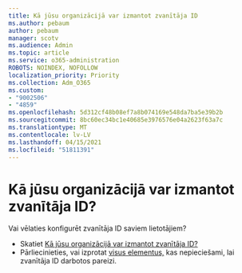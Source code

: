 ```yaml
---
title: Kā jūsu organizācijā var izmantot zvanītāja ID
ms.author: pebaum
author: pebaum
manager: scotv
ms.audience: Admin
ms.topic: article
ms.service: o365-administration
ROBOTS: NOINDEX, NOFOLLOW
localization_priority: Priority
ms.collection: Adm_O365
ms.custom:
- "9002506"
- "4859"
ms.openlocfilehash: 5d312cf48b08ef7a8b074169e548da7ba5e39b2b
ms.sourcegitcommit: 8bc60ec34bc1e40685e3976576e04a2623f63a7c
ms.translationtype: MT
ms.contentlocale: lv-LV
ms.lasthandoff: 04/15/2021
ms.locfileid: "51811391"
---
```

# <a name="how-can-caller-id-be-used-in-your-organization"></a>Kā jūsu organizācijā var izmantot zvanītāja ID?

Vai vēlaties konfigurēt zvanītāja ID saviem lietotājiem?

- Skatiet [Kā jūsu organizācijā var izmantot zvanītāja ID?](https://docs.microsoft.com/microsoftteams/how-can-caller-id-be-used-in-your-organization)
- Pārliecinieties, vai izprotat [visus elementus,](https://docs.microsoft.com/microsoftteams/more-about-calling-line-id-and-calling-party-name) kas nepieciešami, lai zvanītāja ID darbotos pareizi.
